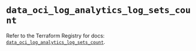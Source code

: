 # `data_oci_log_analytics_log_sets_count`

Refer to the Terraform Registry for docs: [`data_oci_log_analytics_log_sets_count`](https://registry.terraform.io/providers/oracle/oci/7.19.0/docs/data-sources/log_analytics_log_sets_count).
